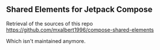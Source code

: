 ## Shared Elements for Jetpack Compose

Retrieval of the sources of this repo
https://github.com/mxalbert1996/compose-shared-elements

Which isn't maintained anymore.